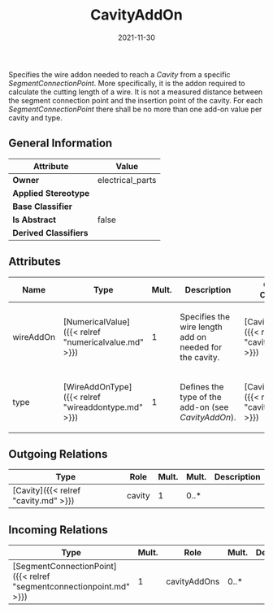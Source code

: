 ﻿---
title: CavityAddOn
toc: false
type: specs
date: "2021-11-30"
draft: false
specification: VEC
version: 2.0.0-rc1
documentType: "Recommendation"
elementType: Class
classes:
  - CavityAddOn
menu_name: vec-2.0.0-rc1
---
<p> Specifies the wire addon needed to reach a <i>Cavity</i> from a specific <i>SegmentConnectionPoint</i>. More specifically, it is the addon required to calculate the cutting length of a wire. It is not a measured distance between the segment connection point and the insertion point of the cavity. For each <i>SegmentConnectionPoint</i> there shall be no more than one add-on value per cavity and type.      </p>

## General Information

| Attribute               | Value |
|-------------------------|-------|
| **Owner**               | electrical_parts |
| **Applied Stereotype**  |   |
| **Base Classifier**     |   |
| **Is Abstract**         | false |
| **Derived Classifiers** |   |

## Attributes
|  Name  |  Type  |  Mult.  |  Description  |  Owning Classifier  |
|--------|--------|---------|---------------|--------------|
|wireAddOn | [NumericalValue]({{< relref "numericalvalue.md" >}}) | 1 | <p> Specifies the wire length add on needed for the cavity.      </p> | [CavityAddOn]({{< relref "cavityaddon.md" >}}) |
|type | [WireAddOnType]({{< relref "wireaddontype.md" >}}) | 1 | <p> Defines the type of the add-on (see <i>CavityAddOn</i>).      </p> | [CavityAddOn]({{< relref "cavityaddon.md" >}}) |

## Outgoing Relations
|    Type  |   Role   |   Mult.   |   Mult.   |   Description   |
|----------|----------|-----------|-----------|-----------------|
| [Cavity]({{< relref "cavity.md" >}}) | cavity | 1 | 0..* |  |
##  Incoming Relations
|    Type  |   Mult.  |   Role    |   Mult.   |   Description  |
|----------|----------|-----------|-----------|----------------|
| [SegmentConnectionPoint]({{< relref "segmentconnectionpoint.md" >}}) | 1 | cavityAddOns | 0..* |  |
